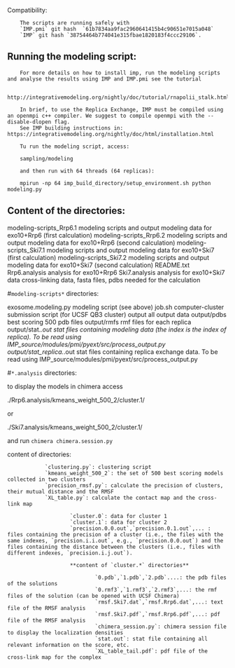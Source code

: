 Compatibility:

        The scripts are running safely with 
        `IMP.pmi` git hash  `61b7834aa9fac2960641415b4c90651e7015a048`
        `IMP` git hash `38754464b774041e315fbae1820183f4ccc29106`.


## Running the modeling script:

        For more details on how to install imp, run the modeling scripts and analyse the results using IMP and IMP.pmi see the tutorial 

        http://integrativemodeling.org/nightly/doc/tutorial/rnapolii_stalk.html

        In brief, to use the Replica Exchange, IMP must be compiled using an openmpi c++ compiler. We suggest to compile openmpi with the --disable-dlopen flag.
        See IMP building instructions in: https://integrativemodeling.org/nightly/doc/html/installation.html

        Tu run the modeling script, access:

        sampling/modeling

        and then run with 64 threads (64 replicas):

        mpirun -np 64 imp_build_directory/setup_environment.sh python modeling.py


## Content of the directories:


modeling-scripts_Rrp6.1     modeling scripts and output modeling data for exo10+Rrp6 (first calculation)
modeling-scripts_Rrp6.2     modeling scripts and output modeling data for exo10+Rrp6 (second calculation)
modeling-scripts_Ski7.1     modeling scripts and output modeling data for exo10+Ski7 (first calculation)
modeling-scripts_Ski7.2     modeling scripts and output modeling data for exo10+Ski7 (second calculation)
README.txt
Rrp6.analysis     analysis for exo10+Rrp6
Ski7.analysis     analysis for exo10+Ski7
data		  cross-linking data, fasta files, pdbs needed for the calculation


#`modeling-scripts*` directories:

exosome.modeling.py   		modeling script (see above)
job.sh 		      		computer-cluster submission script (for UCSF QB3 cluster)
output		      		all output data
output/pdbs           		best scoring 500 pdb files
output/rmfs           		rmf files for each replica
output/stat.*.out     		stat files containing modeling data (the index is the index of replica). To be read using IMP_source/modules/pmi/pyext/src/process_output.py
output/stat_replica.*.out     	stat files containing replica exchange data. To be read using IMP_source/modules/pmi/pyext/src/process_output.py


#`*.analysis` directories:

to display the models in chimera access 

./Rrp6.analysis/kmeans_weight_500_2/cluster.1/

or 

./Ski7.analysis/kmeans_weight_500_2/cluster.1/

and run `chimera chimera.session.py`

content of directories:

                `clustering.py`: clustering script
                `kmeans_weight_500_2`: the set of 500 best scoring models collected in two clusters
                `precision_rmsf.py`: calculate the precision of clusters, their mutual distance and the RMSF
                `XL_table.py`: calculate the contact map and the cross-link map

                        `cluster.0`: data for cluster 1
                        `cluster.1`: data for cluster 2
                        `precision.0.0.out`,`precision.0.1.out`,... : files containing the precision of a cluster (i.e., the files with the same indexes, `precision.i.i.out`, e.g., `precision.0.0.out`) and the files containing the distance between the clusters (i.e., files with different indexes, `precision.i.j.out`).

                        **content of `cluster.*` directories**

                                `0.pdb`,`1.pdb`,`2.pdb`....: the pdb files of the solutions
                                `0.rmf3`,`1.rmf3`,`2.rmf3`,...: the rmf files of the solution (can be opened with UCSF Chimera)
                                `rmsf.Ski7.dat`,`rmsf.Rrp6.dat`,...: text file of the RMSF analysis
                                `rmsf.Ski7.pdf`,`rmsf.Rrp6.pdf`,...: pdf file of the RMSF analysis
                                `chimera_session.py`: chimera session file to display the localization densities
                                `stat.out`: stat file containing all relevant information on the score, etc.
                                `XL_table_tail.pdf`: pdf file of the cross-link map for the complex


